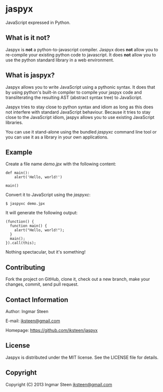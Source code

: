 jaspyx
======

JavaScript expressed in Python.


What is it not?
---------------

Jaspyx is **not** a python-to-javascript compiler. Jaspyx does **not** allow you to re-compile your existing python code to javascript. It does **not** allow you to use the python standard library in a web environment.


What is jaspyx?
---------------

Jaspyx allows you to write JavaScript using a pythonic syntax. It does that by using python's built-in compiler to compile your jaspyx code and transliterating the resulting AST (abstract syntax tree) to JavaScript.

Jaspyx tries to stay close to python syntax and idiom as long as this does not interfere with standard JavaScript behaviour. Because it tries to stay close to the JavaScript idiom, jaspyx allows you to use existing JavaScript libraries.

You can use it stand-alone using the bundled _jaspyxc_ command line tool or you can use it as a library in your own applications.


Example
-------

Create a file name _demo.jpx_ with the following content:

    def main():
        alert('Hello, world!')

    main()

Convert it to JavaScript using the _jaspyxc_:

    $ jaspyxc demo.jpx

It will generate the following output:

    (function() {
      function main() {
        alert("Hello, world!");
      }
      main();
    }).call(this);

Nothing spectacular, but it's something!


Contributing
------------

Fork the project on GitHub, clone it, check out a new branch, make your changes, commit, send pull request.


Contact Information
-------------------

Author: Ingmar Steen

E-mail: iksteen@gmail.com

Homepage: https://github.com/iksteen/jaspyx


License
-------

Jaspyx is distributed under the MIT license. See the LICENSE file for details.


Copyright
---------

Copyright (C) 2013 Ingmar Steen <iksteen@gmail.com>

